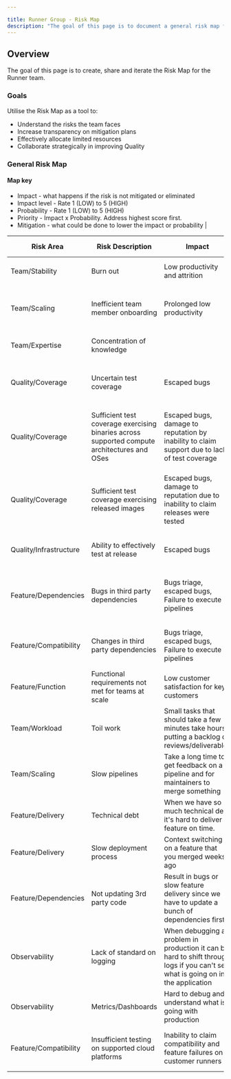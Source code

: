 ```yaml
---

title: Runner Group - Risk Map
description: "The goal of this page is to document a general risk map for the Runner group."
---
```








## Overview

The goal of this page is to create, share and iterate the Risk Map for the Runner team.

### Goals

Utilise the Risk Map as a tool to:

- Understand the risks the team faces
- Increase transparency on mitigation plans
- Effectively allocate limited resources
- Collaborate strategically in improving Quality

### General Risk Map

#### Map key

- Impact - what happens if the risk is not mitigated or eliminated
- Impact level - Rate 1 (LOW) to 5 (HIGH)
- Probability - Rate 1 (LOW) to 5 (HIGH)
- Priority - Impact x Probability. Address highest score first.
- Mitigation - what could be done to lower the impact or probability                  |

| Risk Area              | Risk Description                                        | Impact                                      | Impact Level | Probability | Priority | Mitigation                                                       |
|------------------------|---------------------------------------------------------|---------------------------------------------|--------------|-------------|----------|------------------------------------------------------------------|
| Team/Stability         | Burn out  | Low productivity and attrition              |   |  |  | Minimise overloading and blockers  |
| Team/Scaling           | Inefficient team member onboarding                      | Prolonged low productivity  |  |   |  | Clear onboarding guidance and prioritisation    |
| Team/Expertise         | Concentration of knowledge                              |   |    |    |          | Documenting process and knowledge    |
| Quality/Coverage       | Uncertain test coverage                                 | Escaped bugs   |   |   |    | Test coverage analysis and coverage automation  |
| Quality/Coverage       | Sufficient test coverage exercising binaries across supported compute architectures and OSes | Escaped bugs, damage to reputation by inability to claim support due to lack of test coverage   |   |   |    | Integration-level test environment and respective test framework |
| Quality/Coverage       | Sufficient test coverage exercising released images     | Escaped bugs, damage to reputation due to inability to claim releases were tested | | | | Integration-level test environment and respective test framework |
| Quality/Infrastructure | Ability to effectively test at release                  | Escaped bugs   |   |   |    | Reference platforms and standard test harness                    |
| Feature/Dependencies   | Bugs in third party dependencies                        | Bugs triage, escaped bugs, Failure to execute pipelines  | | | | Sufficient test coverage against latest supported version |
| Feature/Compatibility  | Changes in third party dependencies                     | Bugs triage, escaped bugs, Failure to execute pipelines  | | | | Testing against multiple dependency versions |
| Feature/Function       | Functional requirements not met for teams at scale      | Low customer satisfaction for key customers | | | | |
| Team/Workload          | Toil work     | Small tasks that should take a few minutes take hours, putting a backlog on reviews/deliverables |              |             | | |
| Team/Scaling           | Slow pipelines                            | Take a long time to get feedback on a pipeline and for maintainers to merge something  |              |             || |
| Feature/Delivery       | Technical debt                            | When we have so much technical debt it's hard to deliver a feature on time.  |              |             |||
| Feature/Delivery       | Slow deployment process                   | Context switching on a feature that you merged weeks ago |              |             | | |
| Feature/Dependencies   | Not updating 3rd party code               | Result in bugs or slow feature delivery since we have to update a bunch of dependencies first |    | | | |
| Observability          | Lack of standard on logging | When debugging a problem in production it can be hard to shift through logs if you can't see what is going on in the application ||| | |
| Observability          | Metrics/Dashboards                        | Hard to debug and understand what is going with production |              |             | | |
| Feature/Compatibility  | Insufficient testing on supported cloud platforms | Inability to claim compatibility and feature failures on customer runners | | | | Integration-level test environment and framework |
